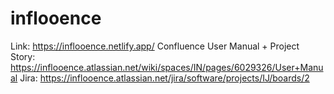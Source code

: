 # inflooence

Link: https://inflooence.netlify.app/
Confluence User Manual + Project Story: https://inflooence.atlassian.net/wiki/spaces/IN/pages/6029326/User+Manual
Jira: https://inflooence.atlassian.net/jira/software/projects/IJ/boards/2
